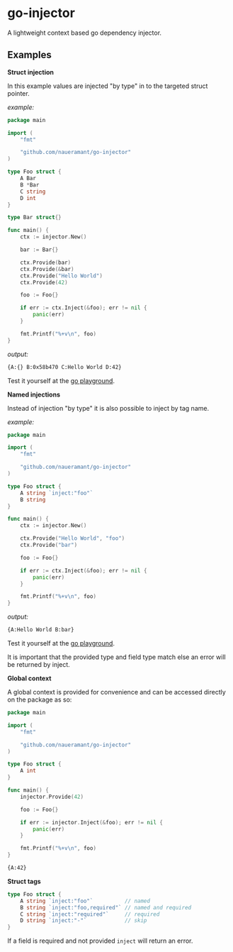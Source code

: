 # go-injector

A lightweight context based go dependency injector.

## Examples

**Struct injection**

In this example values are injected "by type" in to the targeted struct pointer.

_example:_

```go
package main

import (
    "fmt"

    "github.com/naueramant/go-injector"
)

type Foo struct {
    A Bar
    B *Bar
    C string
    D int
}

type Bar struct{}

func main() {
    ctx := injector.New()

    bar := Bar{}

    ctx.Provide(bar)
    ctx.Provide(&bar)
    ctx.Provide("Hello World")
    ctx.Provide(42)

    foo := Foo{}

    if err := ctx.Inject(&foo); err != nil {
        panic(err)
    }

    fmt.Printf("%+v\n", foo)
}

```

_output:_

```sh
{A:{} B:0x58b470 C:Hello World D:42}
```

Test it yourself at the [go playground](https://play.golang.org/p/EnKDlfwPp5A).

**Named injections**

Instead of injection "by type" it is also possible to inject by tag name.

_example:_

```go
package main

import (
    "fmt"

    "github.com/naueramant/go-injector"
)

type Foo struct {
    A string `inject:"foo"`
    B string
}

func main() {
    ctx := injector.New()

    ctx.Provide("Hello World", "foo")
    ctx.Provide("bar")

    foo := Foo{}

    if err := ctx.Inject(&foo); err != nil {
        panic(err)
    }

    fmt.Printf("%+v\n", foo)
}

```

_output:_

```sh
{A:Hello World B:bar}
```

Test it yourself at the [go playground](https://play.golang.org/p/vZj6jGufmfQ).

It is important that the provided type and field type match else an error will be returned by inject.

**Global context**

A global context is provided for convenience and can be accessed directly on the package as so:

```go
package main

import (
    "fmt"

    "github.com/naueramant/go-injector"
)

type Foo struct {
    A int
}

func main() {
    injector.Provide(42)

    foo := Foo{}

    if err := injector.Inject(&foo); err != nil {
        panic(err)
    }

    fmt.Printf("%+v\n", foo)
}
```

```sh
{A:42}
```

**Struct tags**

```go
type Foo struct {
    A string `inject:"foo"`          // named
    B string `inject:"foo,required"` // named and required
    C string `inject:"required"`     // required
    D string `inject:"-"`            // skip
}
```

If a field is required and not provided `inject` will return an error.
